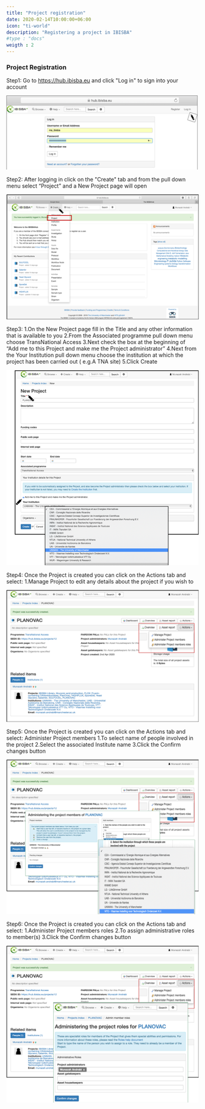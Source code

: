 ```yaml
---
title: "Project registration"
date: 2020-02-14T10:00:00+06:00
icon: "ti-world"
description: "Registering a project in IBISBA"
#type : "docs"
weigth : 2
---
```


### Project Registration

Step1: 
Go to https://hub.ibisba.eu and click "Log in" to sign into your account


![](Picture1.png)



Step2: 
After logging in click on the "Create" tab and from the pull down menu select “Project” and a New Project page will open 


![](Picture2.png)



Step3: 
  1.On the New Project page fill in the Title and any other information that is available to you
  2.From the Associated programme pull down menu choose TransNational Access
  3.Next check the box at the beginning of “Add me to this Project and make me the Project administrator”
  4.Next from the Your Institution pull down menu choose the  institution at which the project has been carried out ( e.g.A       TNA site) 
  5.Click Create


![](Picture4.png)

Step4: 
Once the Project is created you can click on the Actions tab and select:
  1.Manage Project to edit any details about the project if you wish to
  
  
![](Picture5.png)


Step5: 
Once the Project is created you can click on the Actions tab and select: Administer Project members 
  1.To select name of people involved in the project
  2.Select the associated Institute name
  3.Click the Confirm changes button


![](Picture6.png)

Step6: 
Once the Project is created you can click on the Actions tab and select:
  1.Administer Project members roles
  2.To assign administrative roles to member(s) 
  3.Click the Confirm changes button


![](Picture7.png)
